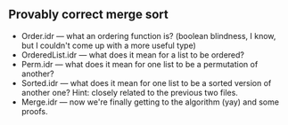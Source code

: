 ## Provably correct merge sort

* Order.idr — what an ordering function is? (boolean blindness, I know, but I couldn't come up with a more useful type)
* OrderedList.idr — what does it mean for a list to be ordered?
* Perm.idr — what does it mean for one list to be a permutation of another?
* Sorted.idr — what does it mean for one list to be a sorted version of another one? Hint: closely related to the previous two files.
* Merge.idr — now we're finally getting to the algorithm (yay) and some proofs.
